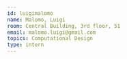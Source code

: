 ```yaml
---
id: luigimalomo
name: Malomo, Luigi
room: Central Building, 3rd floor, 51
email: malomo.luigi@gmail.com
topics: Computational Design
type: intern
---
```

